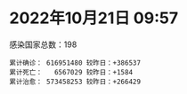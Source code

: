 
# 2022年10月21日 09:57
感染国家总数：198
```
累计确诊： 616951480 较昨日：+386537
累计死亡：   6567029 较昨日：+1584
累计治愈： 573458253 较昨日：+266429
```
<div id="main" style="width:100%;height:800px;margin-bottom:10px;"></div>
<div id="second" style="width:100%;height:1000px;margin-bottom:10px;"></div>
<div id="third" style="width:100%;height:1000px;margin-bottom:10px;"></div>
<div id="last" style="width:100%;height:3000px;"></div>

<script>
import * as echarts from "echarts";
export default {
  mounted () {
    this.chart = echarts.init(document.getElementById("main"), "dark")
    this.secondChart = echarts.init(document.getElementById("second"), "dark")
    this.thirdChart = echarts.init(document.getElementById("third"), "dark")
    this.lastChart = echarts.init(document.getElementById("last"), "dark")
    var option = {
      tooltip: { trigger: "axis", axisPointer: { type: "shadow" } },
      legend: {},
      grid: { left: "3%", right: "4%", bottom: "3%", containLabel: true },
      xAxis: { type: "value" },
      yAxis: {
        type: "category", data: ["意大利","英国","韩国","巴西","德国","法国","印度","美国",]
      },
      series: [
        { name: "新增确诊", type: "bar", stack: "total", label: { show: true }, emphasis: { focus: "series" }, data: [40560,0,24709,5096,92293,56793,1494,50425,] }, 
        { name: "累计确诊", type: "bar", stack: "total", label: { show: true }, emphasis: { focus: "series" }, data: [23254633,24021973,25244255,34818774,35098062,36475518,44638011,99037439,] }, 
        { name: "新增死亡", type: "bar", stack: "total", label: { show: true }, emphasis: { focus: "series" }, data: [84,0,30,66,178,69,0,378,] }, 
        { name: "累计死亡", type: "bar", stack: "total", label: { show: true }, emphasis: { focus: "series" }, data: [178359,208678,28952,687544,152278,156256,528943,1092409,] }, 
        { name: "累计治愈", type: "bar", stack: "total", label: { show: true }, emphasis: { focus: "series" }, data: [22541598,24692,24802839,33993798,33181900,35235024,44082064,96395778,] },]
    }
    this.chart.setOption(option);
    var secondOption = {
      tooltip: { trigger: "axis", axisPointer: { type: "shadow" } },
      legend: {},
      grid: { left: "3%", right: "4%", bottom: "3%", containLabel: true },
      xAxis: { type: "value" },
      yAxis: {
        type: "category", data: ["墨西哥","伊朗","荷兰","阿根廷","澳大利亚","越南","西班牙","土耳其","俄罗斯","日本",]
      },
      series: [
        { name: "新增确诊", type: "bar", stack: "total", label: { show: true }, emphasis: { focus: "series" }, data: [2226,200,0,0,0,541,0,0,10067,36110,] }, 
        { name: "累计确诊", type: "bar", stack: "total", label: { show: true }, emphasis: { focus: "series" }, data: [7105565,7555555,8487703,9715464,10313911,11495772,13462593,16919638,21345154,21894638,] }, 
        { name: "新增死亡", type: "bar", stack: "total", label: { show: true }, emphasis: { focus: "series" }, data: [26,5,0,0,0,0,0,0,90,71,] }, 
        { name: "累计死亡", type: "bar", stack: "total", label: { show: true }, emphasis: { focus: "series" }, data: [330305,144536,22747,129970,15496,43159,114641,101203,389266,46085,] }, 
        { name: "累计治愈", type: "bar", stack: "total", label: { show: true }, emphasis: { focus: "series" }, data: [6378546,7329918,8387329,9579707,10216900,10600224,13257857,16818435,20677821,20457618,] },]
    }
    this.secondChart.setOption(secondOption);
    var thirdOption = {
      tooltip: { trigger: "axis", axisPointer: { type: "shadow" } },
      legend: {},
      grid: { left: "3%", right: "4%", bottom: "3%", containLabel: true },
      xAxis: { type: "value" },
      yAxis: {
        type: "category", data: ["泰国","智利","马来西亚","希腊","乌克兰","奥地利","葡萄牙","哥伦比亚","波兰","印度尼西亚",]
      },
      series: [
        { name: "新增确诊", type: "bar", stack: "total", label: { show: true }, emphasis: { focus: "series" }, data: [0,6375,2561,0,0,9849,0,610,1518,2307,] }, 
        { name: "累计确诊", type: "bar", stack: "total", label: { show: true }, emphasis: { focus: "series" }, data: [4687281,4696888,4875131,5081981,5279346,5379734,5509424,6309168,6332422,6464962,] }, 
        { name: "新增死亡", type: "bar", stack: "total", label: { show: true }, emphasis: { focus: "series" }, data: [0,36,8,0,0,18,0,7,18,19,] }, 
        { name: "累计死亡", type: "bar", stack: "total", label: { show: true }, emphasis: { focus: "series" }, data: [32882,61495,36437,33426,109819,20971,25125,141827,117991,158380,] }, 
        { name: "累计治愈", type: "bar", stack: "total", label: { show: true }, emphasis: { focus: "series" }, data: [4649509,4622320,4813058,4985721,5085740,5244839,5446525,6137351,5335940,6287663,] },]
    }
    this.thirdChart.setOption(thirdOption);
    var lastOption = {
      tooltip: { trigger: "axis", axisPointer: { type: "shadow" } },
      legend: {},
      grid: { left: "3%", right: "4%", bottom: "3%", containLabel: true },
      xAxis: { type: "value" },
      yAxis: {
        type: "category", data: ["朝鲜","西撒哈拉","蒙特塞拉特岛","梵蒂冈","红宝石公主号","钻石公主号","圣文森特岛","列支敦士登公国","安圭拉","圣多美和普林西比","特克斯和凯科斯群岛","圣基茨和尼维斯","乍得","塞拉利昂","利比里亚","科摩罗","几内亚比绍","安提瓜和巴布达","尼日尔","厄立特里亚","也门","冈比亚","摩纳哥","中非共和国","吉布提","多米尼克","萨摩亚","赤道几内亚","塔吉克斯坦","南苏丹","尼加拉瓜","格林纳达","直布罗陀","圣马力诺","布基纳法索","东帝汶","刚果（布）","索马里","贝宁","圣卢西亚","马里","海地","莱索托","巴哈马","几内亚","多哥","坦桑尼亚","毛里求斯","阿鲁巴","巴布亚新几内亚","安道尔","塞舌尔","加蓬","布隆迪","叙利亚","不丹","佛得角","毛里塔尼亚","苏丹","马达加斯加","斐济","伯利兹","圭亚那","斯威士兰","新喀里多尼亚","法属波利尼西亚","苏里南","科特迪瓦","马拉维","塞内加尔","刚果（金）","法属圭亚那","巴巴多斯","安哥拉","马耳他","喀麦隆","卢旺达","柬埔寨","波多黎各","牙买加","纳米比亚","乌干达","加纳","特立尼达和多巴哥","马尔代夫","阿富汗","萨尔瓦多","冰岛","吉尔吉斯斯坦","老挝","马提尼克岛","莫桑比克","文莱","乌兹别克斯坦","津巴布韦","尼日利亚","阿尔及利亚","黑山","卢森堡","博茨瓦纳","阿尔巴尼亚","赞比亚","肯尼亚","北马其顿","阿曼","波黑","亚美尼亚","洪都拉斯","卡塔尔","埃塞俄比亚","利比亚","埃及","委内瑞拉","摩尔多瓦","塞浦路斯","爱沙尼亚","巴勒斯坦","缅甸","多米尼加","科威特","斯里兰卡","巴林","巴拉圭","沙特阿拉伯","阿塞拜疆","拉脱维亚","蒙古国","乌拉圭","巴拿马","白俄罗斯","尼泊尔","厄瓜多尔","阿联酋","玻利维亚","古巴","哥斯达黎加","危地马拉","突尼斯","黎巴嫩","斯洛文尼亚","克罗地亚","立陶宛","摩洛哥","保加利亚","芬兰","哈萨克斯坦","挪威","巴基斯坦","爱尔兰","约旦","格鲁吉亚","新西兰","斯洛伐克","孟加拉国","新加坡","匈牙利","塞尔维亚","伊拉克","瑞典","丹麦","罗马尼亚","菲律宾","南非","捷克","秘鲁","瑞士","加拿大","比利时","以色列",]
      },
      series: [
        { name: "新增确诊", type: "bar", stack: "total", label: { show: true }, emphasis: { focus: "series" }, data: [0,0,0,0,0,0,0,0,0,0,0,0,0,0,0,0,0,0,0,0,0,0,21,0,0,0,0,2,0,0,0,0,0,0,0,1,0,0,0,0,2,0,0,0,0,0,0,0,0,49,0,0,0,0,4,0,0,29,0,0,9,0,0,0,0,0,0,19,1,0,55,0,0,0,33,0,0,0,0,0,0,0,100,0,0,224,0,0,0,0,0,0,0,12,0,0,1,72,0,0,18,0,25,44,236,42,0,0,497,19,0,0,0,0,0,0,0,277,0,0,14,303,0,241,54,822,40,0,0,0,50,0,350,0,2,2966,743,0,0,1668,591,552,31,586,11863,0,88,0,0,0,0,0,353,243,8176,0,1183,0,3423,820,558,2240,406,1800,0,0,0,0,845,] }, 
        { name: "累计确诊", type: "bar", stack: "total", label: { show: true }, emphasis: { focus: "series" }, data: [1,10,11,29,620,712,2298,3026,3866,6263,6380,6541,7613,7752,7988,8481,8831,9106,9931,10185,11939,12508,14873,15151,15690,15760,15946,17133,17786,17823,18491,19536,20121,21400,21631,23292,24837,27223,27782,29550,32714,33764,34490,37334,37999,39261,39679,40548,42914,45313,46449,47141,48810,50372,57344,62248,62397,63223,63449,66687,68257,68926,71418,73436,74244,76706,81158,87676,88065,88630,93027,94073,103014,103131,115136,121652,132533,137979,151732,151931,169253,169396,170421,184524,185194,201727,201785,206134,206334,216158,222830,230370,234582,244436,257893,265937,270769,282124,297757,326344,332719,333644,338703,343800,398660,399626,444869,456886,464385,493837,507024,515645,545469,592476,593542,605443,620794,629653,647205,661333,670966,686932,717260,819811,822805,946914,984184,988527,989005,994037,1000325,1006922,1034120,1109123,1111265,1130568,1135690,1146044,1217831,1222557,1243500,1264090,1265332,1273231,1335318,1394406,1463839,1573544,1670377,1746997,1780691,1814890,1850692,2033662,2046123,2132490,2393928,2460868,2608289,3130497,3282224,3989556,4024959,4147736,4151414,4181255,4293273,4594338,4675423,] }, 
        { name: "新增死亡", type: "bar", stack: "total", label: { show: true }, emphasis: { focus: "series" }, data: [0,0,0,0,0,0,0,0,0,0,0,0,0,0,0,0,0,0,0,0,0,0,0,0,0,0,0,0,0,0,0,0,0,0,0,0,0,0,0,0,0,0,0,0,0,0,0,0,0,0,0,0,0,0,0,0,0,2,0,0,0,0,0,0,0,0,0,0,0,0,1,0,0,0,1,0,0,0,0,0,0,0,0,0,0,2,0,0,0,0,0,0,0,0,0,0,0,0,0,0,0,0,0,3,0,3,0,0,1,0,0,0,0,0,0,0,0,1,0,0,1,0,0,3,0,1,0,0,0,0,0,0,1,0,0,8,1,0,0,1,7,4,0,4,165,0,33,0,0,0,0,0,8,1,5,0,7,0,124,12,10,44,0,27,0,0,0,0,0,] }, 
        { name: "累计死亡", type: "bar", stack: "total", label: { show: true }, emphasis: { focus: "series" }, data: [1,1,1,0,10,13,12,59,12,77,36,46,193,126,294,161,176,146,312,103,2158,372,63,113,189,74,29,183,125,138,225,237,108,118,387,138,386,1361,163,404,742,857,706,833,456,288,845,1030,227,668,155,169,306,38,3163,21,410,997,4964,1410,878,687,1281,1422,314,649,1386,827,2683,1968,1445,410,560,1917,807,1935,1467,3056,2609,3320,4065,3628,1460,4241,308,7814,4230,213,2991,758,1047,2224,225,1637,5606,3155,6881,2784,1133,2790,3591,4017,5678,9559,4260,16164,8706,11007,684,7572,6437,24613,5820,11878,1189,2729,5404,19472,4384,2565,16773,1523,19596,9390,9935,6037,2179,7510,8506,7118,12018,35904,2348,22237,8530,8982,19862,29257,10696,6865,17053,9373,16280,37816,6407,13692,4187,30624,7972,14122,16900,3047,20538,29411,1659,47798,17169,25356,20531,7234,67155,63669,102246,41454,216877,14211,45689,32810,11728,] }, 
        { name: "累计治愈", type: "bar", stack: "total", label: { show: true }, emphasis: { focus: "series" }, data: [0,9,2,29,0,699,2233,2948,3849,6175,6321,6482,4874,4393,7682,8316,8310,8954,8890,10078,9124,12028,14724,14536,15427,15673,1605,16739,17264,17335,4225,19248,16579,21032,21143,23102,24006,13182,27464,29095,31870,31434,25980,36226,37073,38862,183,38894,42438,43982,46151,46446,48353,50151,54166,61564,61923,61964,57525,65267,66311,68215,70111,71973,73912,33500,49626,86786,84974,86548,83534,11254,102024,101155,113578,118616,131047,134861,129614,99392,164813,100431,168575,177580,163687,179975,179410,75685,196406,7660,0,228146,222140,241486,251904,259259,182377,278760,288991,322955,327538,329585,332837,333960,384669,377327,433602,132498,461028,472039,500547,442182,538973,504142,584124,524990,614946,597898,642571,657776,654134,682985,697361,806237,812486,929999,981251,980097,979570,985592,987580,969973,1013002,1062526,1102661,860711,1114368,983630,1087587,1190363,1222326,1241055,1248861,1225192,1290311,1379795,1458460,1538689,1654259,1731007,1637293,1798540,1825549,1976285,1943489,2049649,2347652,2435048,2561936,3110220,3205924,3902166,3912506,4088477,3931284,4054504,4185302,4487308,4657609,] },]
    }
    this.lastChart.setOption(lastOption);
  }
};
</script>

|国家|新增确诊|累计确诊|新增死亡|累计死亡|累计治愈|
|:--:|---:|---:|---:|---:|---:|
|美国|50425|99037439|378|1092409|96395778|
|印度|1494|44638011|0|528943|44082064|
|法国|56793|36475518|69|156256|35235024|
|德国|92293|35098062|178|152278|33181900|
|巴西|5096|34818774|66|687544|33993798|
|韩国|24709|25244255|30|28952|24802839|
|英国|0|24021973|0|208678|24692|
|意大利|40560|23254633|84|178359|22541598|
|日本|36110|21894638|71|46085|20457618|
|俄罗斯|10067|21345154|90|389266|20677821|
|土耳其|0|16919638|0|101203|16818435|
|西班牙|0|13462593|0|114641|13257857|
|越南|541|11495772|0|43159|10600224|
|澳大利亚|0|10313911|0|15496|10216900|
|阿根廷|0|9715464|0|129970|9579707|
|荷兰|0|8487703|0|22747|8387329|
|伊朗|200|7555555|5|144536|7329918|
|墨西哥|2226|7105565|26|330305|6378546|
|印度尼西亚|2307|6464962|19|158380|6287663|
|波兰|1518|6332422|18|117991|5335940|
|哥伦比亚|610|6309168|7|141827|6137351|
|葡萄牙|0|5509424|0|25125|5446525|
|奥地利|9849|5379734|18|20971|5244839|
|乌克兰|0|5279346|0|109819|5085740|
|希腊|0|5081981|0|33426|4985721|
|马来西亚|2561|4875131|8|36437|4813058|
|智利|6375|4696888|36|61495|4622320|
|泰国|0|4687281|0|32882|4649509|
|以色列|845|4675423|0|11728|4657609|
|比利时|0|4594338|0|32810|4487308|
|加拿大|0|4293273|0|45689|4185302|
|瑞士|0|4181255|0|14211|4054504|
|秘鲁|0|4151414|0|216877|3931284|
|捷克|1800|4147736|27|41454|4088477|
|南非|406|4024959|0|102246|3912506|
|菲律宾|2240|3989556|44|63669|3902166|
|罗马尼亚|558|3282224|10|67155|3205924|
|丹麦|820|3130497|12|7234|3110220|
|瑞典|3423|2608289|124|20531|2561936|
|伊拉克|0|2460868|0|25356|2435048|
|塞尔维亚|1183|2393928|7|17169|2347652|
|匈牙利|0|2132490|0|47798|2049649|
|新加坡|8176|2046123|5|1659|1943489|
|孟加拉国|243|2033662|1|29411|1976285|
|斯洛伐克|353|1850692|8|20538|1825549|
|新西兰|0|1814890|0|3047|1798540|
|格鲁吉亚|0|1780691|0|16900|1637293|
|约旦|0|1746997|0|14122|1731007|
|爱尔兰|0|1670377|0|7972|1654259|
|巴基斯坦|0|1573544|0|30624|1538689|
|挪威|88|1463839|33|4187|1458460|
|哈萨克斯坦|0|1394406|0|13692|1379795|
|芬兰|11863|1335318|165|6407|1290311|
|保加利亚|586|1273231|4|37816|1225192|
|摩洛哥|31|1265332|0|16280|1248861|
|立陶宛|552|1264090|4|9373|1241055|
|克罗地亚|591|1243500|7|17053|1222326|
|斯洛文尼亚|1668|1222557|1|6865|1190363|
|黎巴嫩|0|1217831|0|10696|1087587|
|突尼斯|0|1146044|0|29257|983630|
|危地马拉|743|1135690|1|19862|1114368|
|哥斯达黎加|2966|1130568|8|8982|860711|
|古巴|2|1111265|0|8530|1102661|
|玻利维亚|0|1109123|0|22237|1062526|
|阿联酋|350|1034120|1|2348|1013002|
|厄瓜多尔|0|1006922|0|35904|969973|
|尼泊尔|50|1000325|0|12018|987580|
|白俄罗斯|0|994037|0|7118|985592|
|巴拿马|0|989005|0|8506|979570|
|乌拉圭|0|988527|0|7510|980097|
|蒙古国|40|984184|0|2179|981251|
|拉脱维亚|822|946914|1|6037|929999|
|阿塞拜疆|54|822805|0|9935|812486|
|沙特阿拉伯|241|819811|3|9390|806237|
|巴拉圭|0|717260|0|19596|697361|
|巴林|303|686932|0|1523|682985|
|斯里兰卡|14|670966|1|16773|654134|
|科威特|0|661333|0|2565|657776|
|多米尼加|0|647205|0|4384|642571|
|缅甸|277|629653|1|19472|597898|
|巴勒斯坦|0|620794|0|5404|614946|
|爱沙尼亚|0|605443|0|2729|524990|
|塞浦路斯|0|593542|0|1189|584124|
|摩尔多瓦|0|592476|0|11878|504142|
|委内瑞拉|0|545469|0|5820|538973|
|埃及|0|515645|0|24613|442182|
|利比亚|0|507024|0|6437|500547|
|埃塞俄比亚|19|493837|0|7572|472039|
|卡塔尔|497|464385|1|684|461028|
|洪都拉斯|0|456886|0|11007|132498|
|亚美尼亚|0|444869|0|8706|433602|
|波黑|42|399626|3|16164|377327|
|阿曼|236|398660|0|4260|384669|
|北马其顿|44|343800|3|9559|333960|
|肯尼亚|25|338703|0|5678|332837|
|赞比亚|0|333644|0|4017|329585|
|阿尔巴尼亚|18|332719|0|3591|327538|
|博茨瓦纳|0|326344|0|2790|322955|
|卢森堡|0|297757|0|1133|288991|
|黑山|72|282124|0|2784|278760|
|阿尔及利亚|1|270769|0|6881|182377|
|尼日利亚|0|265937|0|3155|259259|
|津巴布韦|0|257893|0|5606|251904|
|乌兹别克斯坦|12|244436|0|1637|241486|
|文莱|0|234582|0|225|222140|
|莫桑比克|0|230370|0|2224|228146|
|马提尼克岛|0|222830|0|1047|0|
|老挝|0|216158|0|758|7660|
|吉尔吉斯斯坦|0|206334|0|2991|196406|
|冰岛|0|206134|0|213|75685|
|萨尔瓦多|0|201785|0|4230|179410|
|阿富汗|224|201727|2|7814|179975|
|马尔代夫|0|185194|0|308|163687|
|特立尼达和多巴哥|0|184524|0|4241|177580|
|加纳|100|170421|0|1460|168575|
|乌干达|0|169396|0|3628|100431|
|纳米比亚|0|169253|0|4065|164813|
|牙买加|0|151931|0|3320|99392|
|波多黎各|0|151732|0|2609|129614|
|柬埔寨|0|137979|0|3056|134861|
|卢旺达|0|132533|0|1467|131047|
|喀麦隆|0|121652|0|1935|118616|
|马耳他|33|115136|1|807|113578|
|安哥拉|0|103131|0|1917|101155|
|巴巴多斯|0|103014|0|560|102024|
|法属圭亚那|0|94073|0|410|11254|
|刚果（金）|55|93027|1|1445|83534|
|塞内加尔|0|88630|0|1968|86548|
|马拉维|1|88065|0|2683|84974|
|科特迪瓦|19|87676|0|827|86786|
|苏里南|0|81158|0|1386|49626|
|法属波利尼西亚|0|76706|0|649|33500|
|新喀里多尼亚|0|74244|0|314|73912|
|斯威士兰|0|73436|0|1422|71973|
|圭亚那|0|71418|0|1281|70111|
|伯利兹|0|68926|0|687|68215|
|斐济|9|68257|0|878|66311|
|马达加斯加|0|66687|0|1410|65267|
|苏丹|0|63449|0|4964|57525|
|毛里塔尼亚|29|63223|2|997|61964|
|佛得角|0|62397|0|410|61923|
|不丹|0|62248|0|21|61564|
|叙利亚|4|57344|0|3163|54166|
|布隆迪|0|50372|0|38|50151|
|加蓬|0|48810|0|306|48353|
|塞舌尔|0|47141|0|169|46446|
|安道尔|0|46449|0|155|46151|
|巴布亚新几内亚|49|45313|0|668|43982|
|阿鲁巴|0|42914|0|227|42438|
|毛里求斯|0|40548|0|1030|38894|
|坦桑尼亚|0|39679|0|845|183|
|多哥|0|39261|0|288|38862|
|几内亚|0|37999|0|456|37073|
|巴哈马|0|37334|0|833|36226|
|莱索托|0|34490|0|706|25980|
|海地|0|33764|0|857|31434|
|马里|2|32714|0|742|31870|
|圣卢西亚|0|29550|0|404|29095|
|贝宁|0|27782|0|163|27464|
|索马里|0|27223|0|1361|13182|
|刚果（布）|0|24837|0|386|24006|
|东帝汶|1|23292|0|138|23102|
|布基纳法索|0|21631|0|387|21143|
|圣马力诺|0|21400|0|118|21032|
|直布罗陀|0|20121|0|108|16579|
|格林纳达|0|19536|0|237|19248|
|尼加拉瓜|0|18491|0|225|4225|
|南苏丹|0|17823|0|138|17335|
|塔吉克斯坦|0|17786|0|125|17264|
|赤道几内亚|2|17133|0|183|16739|
|萨摩亚|0|15946|0|29|1605|
|多米尼克|0|15760|0|74|15673|
|吉布提|0|15690|0|189|15427|
|中非共和国|0|15151|0|113|14536|
|摩纳哥|21|14873|0|63|14724|
|冈比亚|0|12508|0|372|12028|
|也门|0|11939|0|2158|9124|
|厄立特里亚|0|10185|0|103|10078|
|尼日尔|0|9931|0|312|8890|
|安提瓜和巴布达|0|9106|0|146|8954|
|几内亚比绍|0|8831|0|176|8310|
|科摩罗|0|8481|0|161|8316|
|利比里亚|0|7988|0|294|7682|
|塞拉利昂|0|7752|0|126|4393|
|乍得|0|7613|0|193|4874|
|圣基茨和尼维斯|0|6541|0|46|6482|
|特克斯和凯科斯群岛|0|6380|0|36|6321|
|圣多美和普林西比|0|6263|0|77|6175|
|安圭拉|0|3866|0|12|3849|
|列支敦士登公国|0|3026|0|59|2948|
|圣文森特岛|0|2298|0|12|2233|
|钻石公主号|0|712|0|13|699|
|红宝石公主号|0|620|0|10|0|
|梵蒂冈|0|29|0|0|29|
|蒙特塞拉特岛|0|11|0|1|2|
|西撒哈拉|0|10|0|1|9|
|朝鲜|0|1|0|1|0|

